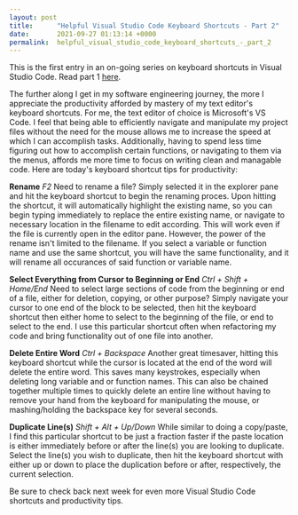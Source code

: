 ```yaml
---
layout: post
title:      "Helpful Visual Studio Code Keyboard Shortcuts - Part 2"
date:       2021-09-27 01:13:14 +0000
permalink:  helpful_visual_studio_code_keyboard_shortcuts_-_part_2
---
```



This is the first entry in an on-going series on keyboard shortcuts in Visual Studio Code. Read part 1 [here](https://kjoos22.github.io/helpful_visual_studio_code_keyboard_shortcuts_-_part_1).

The further along I get in my software engineering journey, the more I appreciate the productivity afforded by mastery of my text editor's keyboard shortcuts. For me, the text editor of choice is Microsoft's VS Code. I feel that being able to efficiently navigate and manipulate my project files without the need for the mouse allows me to increase the speed at which I can accomplish tasks. Additionally, having to spend less time figuring out how to accomplish certain functions, or navigating to them via the menus, affords me more time to focus on writing clean and managable code. Here are today's keyboard shortcut tips for productivity:

**Rename**
*F2*
Need to rename a file? Simply selected it in the explorer pane and hit the keyboard shortcut to begin the renaming proces. Upon hitting the shortcut, it will automatically highlight the existing name, so you can begin typing immediately to replace the entire existing name, or navigate to necessary location in the filename to edit according. This will work even if the file is currently open in the editor pane. However, the power of the rename isn't limited to the filename. If you select a variable or function name and use the same shortcut, you will have the same functionality, and it will rename all occurances of said function or variable name. 

**Select Everything from Cursor to Beginning or End**
*Ctrl + Shift + Home/End*
Need to select large sections of code from the beginning or end of a file, either for deletion, copying, or other purpose? Simply navigate your cursor to one end of the block to be selected, then hit the keyboard shortcut then either home to select to the beginning of the file, or end to select to the end. I use this particular shortcut often when refactoring my code and bring functionality out of one file into another.

**Delete Entire Word**
*Ctrl + Backspace*
Another great timesaver, hitting this keyboard shortcut while the cursor is located at the end of the word will delete the entire word. This saves many keystrokes, especially when deleting long variable and or function names. This can also be chained together multiple times to quickly delete an entire line without having to remove your hand from the keyboard for manipulating the mouse, or mashing/holding the backspace key for several seconds.

**Duplicate Line(s)**
*Shift + Alt + Up/Down*
While similar to doing a copy/paste, I find this particular shortcut to be just a fraction faster if the paste location is either immediately before or after the line(s) you are looking to duplicate. Select the line(s) you wish to duplicate, then hit the keyboard shortcut with either up or down to place the duplication before or after, respectively, the current selection. 

Be sure to check back next week for even more Visual Studio Code shortcuts and productivity tips.
